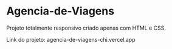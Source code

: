 # Agencia-de-Viagens

Projeto totalmente responsivo criado apenas com HTML e CSS.

Link do projeto: agencia-de-viagens-chi.vercel.app
 
